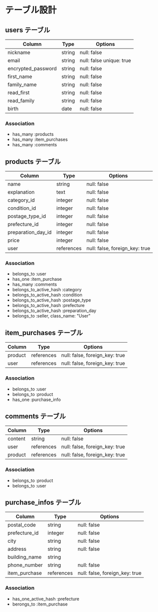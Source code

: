 # テーブル設計

## users テーブル
| Column             | Type   | Options                   |
| ------------------ | ------ | ------------------------- |
| nickname           | string | null: false               |
| email              | string | null: false  unique: true |
| encrypted_password | string | null: false               |
| first_name         | string | null: false               |
| family_name        | string | null: false               |
| read_first         | string | null: false               |
| read_family        | string | null: false               |
| birth              | date   | null: false               |

### Association

- has_many :products
- has_many :item_purchases
- has_many :comments

## products テーブル
| Column              | Type       | Options                        |
| ------------------- | ---------- | ------------------------------ |
| name                | string     | null: false                    |
| explanation         | text       | null: false                    |
| category_id         | integer    | null: false                    |
| condition_id        | integer    | null: false                    |
| postage_type_id     | integer    | null: false                    |
| prefecture_id       | integer    | null: false                    |
| preparation_day_id  | integer    | null: false                    |
| price               | integer    | null: false                    |
| user                | references | null: false, foreign_key: true | 


### Association

- belongs_to :user
- has_one :item_purchase
- has_many :comments
- belongs_to_active_hash :category
- belongs_to_active_hash :condition
- belongs_to_active_hash :postage_type
- belongs_to_active_hash :prefecture
- belongs_to_active_hash :preparation_day
- belongs_to :seller, class_name: "User"


## item_purchases テーブル
| Column        | Type      | Options                        |
| ------------- | --------- | ------------------------------ |
| product       | references| null: false, foreign_key: true |
| user          | references| null: false, foreign_key: true |

### Association
- belongs_to :user
- belongs_to :product
- has_one :purchase_info


## comments テーブル
| Column  | Type       | Options                        |
| ------- | ---------- | ------------------------------ |
| content | string     | null: false                    |
| user    | references | null: false, foreign_key: true |
| product | references | null: false, foreign_key: true |

### Association

- belongs_to :product
- belongs_to :user

## purchase_infos テーブル

| Column        | Type       | Options                        |
| ------------- | ---------- | ------------------------------ |
| postal_code   | string     | null: false                    |
| prefecture_id | integer    | null: false                    |
| city          | string     | null: false                    |
| address       | string     | null: false                    |
| building_name | string     |                                |
| phone_number  | string     | null: false                    |
| item_purchase | references | null: false, foreign_key: true |

### Association

- has_one_active_hash :prefecture
- berongs_to :item_purchase



